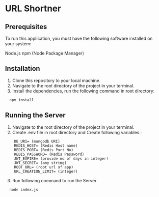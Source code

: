 # URL Shortner

## Prerequisites
To run this application, you must have the following software installed on your system:

Node.js
npm (Node Package Manager)

## Installation

1. Clone this repository to your local machine.
2. Navigate to the root directory of the project in your terminal.
3. Install the dependencies, run the following command in root directory:

```bash
  npm install
```

## Running the Server

1. Navigate to the root directory of the project in your terminal.
2. Create .env file in root directory and Create following variables :

``` 
    DB_URI= (mongodb URI)
    REDIS_HOST= (Redis Host name)
    REDIS_PORT= (Redis Port No)
    REDIS_PASSWORD= (Redis Password)
    JWT_EXPIRE= (provide no of days in integer)
    JWT_SECRET= (any string)
    ROOT_URL= (root url of app)
    URL_CREATION_LIMIT= (integer)
```
3. Run following command to run the Server
```bash
  node index.js
```

    